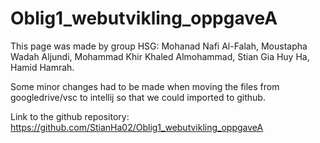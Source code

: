 # Oblig1_webutvikling_oppgaveA

This page was made by group HSG: Mohanad Nafi Al-Falah, Moustapha Wadah Aljundi, Mohammad Khir Khaled Almohammad, Stian Gia Huy Ha, Hamid Hamrah.

Some minor changes had to be made when moving the files from googledrive/vsc to intellij so that we could imported to github.

Link to the github repository: https://github.com/StianHa02/Oblig1_webutvikling_oppgaveA
